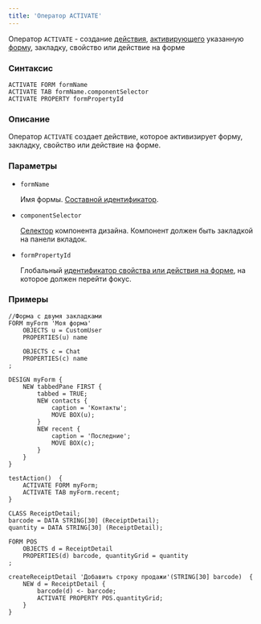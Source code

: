 ```yaml
---
title: 'Оператор ACTIVATE'
---
```


Оператор `ACTIVATE` - создание [действия](Actions.md), [активирующего](Activation_ACTIVATE.md) указанную [форму](Forms.md), закладку, свойство или действие на форме

### Синтаксис 

    ACTIVATE FORM formName
    ACTIVATE TAB formName.componentSelector
    ACTIVATE PROPERTY formPropertyId

### Описание

Оператор `ACTIVATE` создает действие, которое активизирует форму, закладку, свойство или действие на форме.

### Параметры

- `formName`

    Имя формы. [Составной идентификатор](IDs.md#cid).

- `componentSelector`

    [Селектор](DESIGN_statement.md#selector) компонента дизайна. Компонент должен быть закладкой на панели вкладок.

- `formPropertyId`

    Глобальный [идентификатор свойства или действия на форме](IDs.md#formpropertyid), на которое должен перейти фокус.

### Примеры

```lsf
//Форма с двумя закладками
FORM myForm 'Моя форма'
    OBJECTS u = CustomUser
    PROPERTIES(u) name

    OBJECTS c = Chat
    PROPERTIES(c) name
;

DESIGN myForm {
    NEW tabbedPane FIRST {
        tabbed = TRUE;
        NEW contacts {
            caption = 'Контакты';
            MOVE BOX(u);
        }
        NEW recent {
            caption = 'Последние';
            MOVE BOX(c);
        }
    }
}

testAction()  {
    ACTIVATE FORM myForm;
    ACTIVATE TAB myForm.recent;
}

CLASS ReceiptDetail;
barcode = DATA STRING[30] (ReceiptDetail);
quantity = DATA STRING[30] (ReceiptDetail);

FORM POS
    OBJECTS d = ReceiptDetail
    PROPERTIES(d) barcode, quantityGrid = quantity
;

createReceiptDetail 'Добавить строку продажи'(STRING[30] barcode)  {
    NEW d = ReceiptDetail {
        barcode(d) <- barcode;
        ACTIVATE PROPERTY POS.quantityGrid;
    }
}
```
